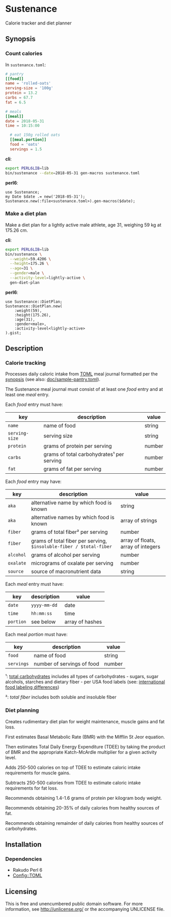 # Sustenance

Calorie tracker and diet planner

## Synopsis

### Count calories

In `sustenance.toml`:

```toml
# pantry
[[food]]
name = 'rolled-oats'
serving-size = '100g'
protein = 13.2
carbs = 67.7
fat = 6.5

# meals
[[meal]]
date = 2018-05-31
time = 10:15:00

  # eat 150g rolled oats
  [[meal.portion]]
  food = 'oats'
  servings = 1.5
```

**cli**:

```sh
export PERL6LIB=lib
bin/sustenance --date=2018-05-31 gen-macros sustenance.toml
```

**perl6**:

```perl6
use Sustenance;
my Date $date .= new('2018-05-31');
Sustenance.new(:file<sustenance.toml>).gen-macros($date);
```

### Make a diet plan

Make a diet plan for a lightly active male athlete, age 31, weighing 59
kg at 175.26 cm.

**cli**:

```sh
export PERL6LIB=lib
bin/sustenance \
  --weight=59.4206 \
  --height=175.26 \
  --age=31 \
  --gender=male \
  --activity-level=lightly-active \
  gen-diet-plan
```

**perl6**:

```perl6
use Sustenance::DietPlan;
Sustenance::DietPlan.new(
    :weight(59),
    :height(175.26),
    :age(31),
    :gender<male>,
    :activity-level<lightly-active>
).gist;
```

## Description

### Calorie tracking

Processes daily caloric intake from [TOML][TOML] meal
journal formatted per the [synopsis](#synopsis) (see also:
[doc/sample-pantry.toml](doc/sample-pantry.toml)).

The Sustenance meal journal must consist of at least one *food* entry
and at least one *meal* entry.

Each *food* entry must have:

key            | description                               | value
---            | ---                                       | ---
`name`         | name of food                              | string
`serving-size` | serving size                              | string
`protein`      | grams of protein per serving              | number
`carbs`        | grams of total carbohydrates¹ per serving | number
`fat`          | grams of fat per serving                  | number

Each *food* entry may have:

key       | description                                                         | value
---       | ---                                                                 | ---
`aka`     | alternative name by which food is known                             | string
`aka`     | alternative names by which food is known                            | array of strings
`fiber`   | grams of total fiber² per serving                                   | number
`fiber`   | grams of total fiber per serving, `$insoluble-fiber / $total-fiber` | array of floats, array of integers
`alcohol` | grams of alcohol per serving                                        | number
`oxalate` | micrograms of oxalate per serving                                   | number
`source`  | source of macronutrient data                                        | string

Each *meal* entry must have:

key       | description  | value
---       | ---          | ---
`date`    | `yyyy-mm-dd` | date
`time`    | `hh:mm:ss`   | time
`portion` | see below    | array of hashes

Each meal *portion* must have:

key        | description                | value
---        | ---                        | ---
`food`     | name of food               | string
`servings` | number of servings of food | number

¹: [total carbohydrates][total carbohydrates] includes all types
of carbohydrates - sugars, sugar alcohols, starches and dietary
fiber - per USA food labels (see: [international food labeling
differences][international food labeling differences])

²: *total fiber* includes both soluble and insoluble fiber

### Diet planning

Creates rudimentary diet plan for weight maintenance, muscle gains and
fat loss.

First estimates Basal Metabolic Rate (BMR) with the Mifflin St Jeor
equation.

Then estimates Total Daily Energy Expenditure (TDEE) by taking the
product of BMR and the appropriate Katch-McArdle multiplier for a given
activity level.

Adds 250-500 calories on top of TDEE to estimate caloric intake
requirements for muscle gains.

Subtracts 250-500 calories from TDEE to estimate caloric intake
requirements for fat loss.

Recommends obtaining 1.4-1.6 grams of protein per kilogram body weight.

Recommends obtaining 20-35% of daily calories from healthy sources of fat.

Recommends obtaining remainder of daily calories from healthy sources
of carbohydrates.

## Installation

### Dependencies

- Rakudo Perl 6
- [Config::TOML][Config::TOML]

## Licensing

This is free and unencumbered public domain software. For more
information, see http://unlicense.org/ or the accompanying UNLICENSE file.

[Config::TOML]: https://github.com/atweiden/config-toml
[TOML]: https://github.com/toml-lang/toml
[international food labeling differences]: https://www.esha.com/how-carbs-are-calculated-in-different-countries/
[total carbohydrates]: https://www.accessdata.fda.gov/scripts/interactivenutritionfactslabel/factsheets/Total_Carbohydrate.pdf
